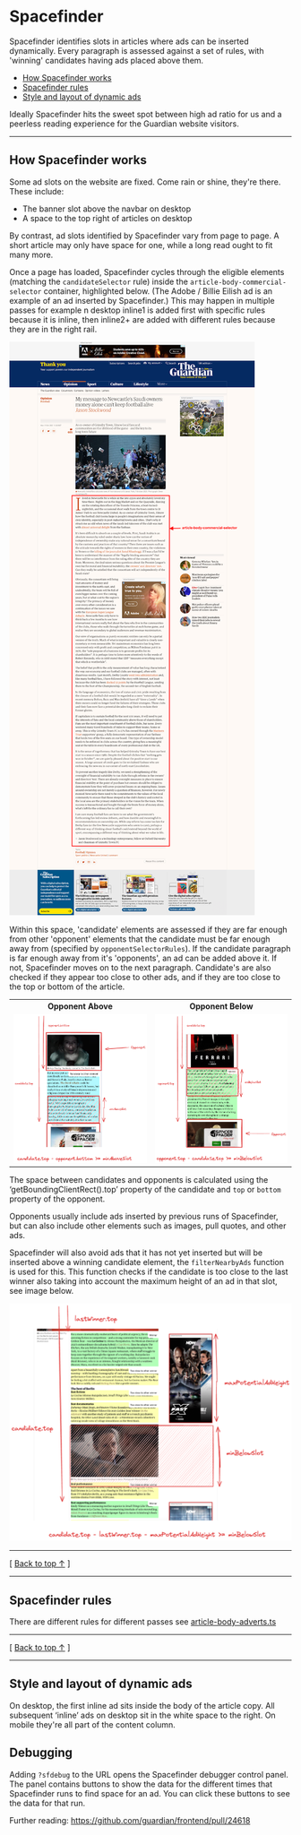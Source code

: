 # Spacefinder

Spacefinder identifies slots in articles where ads can be inserted dynamically. Every paragraph is assessed against a set of rules, with 'winning' candidates having ads placed above them.

-   [How Spacefinder works](#how-spacefinder-works)
-   [Spacefinder rules](#spacefinder-rules)
-   [Style and layout of dynamic ads](#style-and-layout-of-dynamic-ads)

Ideally Spacefinder hits the sweet spot between high ad ratio for us and a peerless reading experience for the Guardian website visitors.

---

## How Spacefinder works

Some ad slots on the website are fixed. Come rain or shine, they're there. These include:

-   The banner slot above the navbar on desktop
-   A space to the top right of articles on desktop

By contrast, ad slots identified by Spacefinder vary from page to page. A short article may only have space for one, while a long read ought to fit many more.

Once a page has loaded, Spacefinder cycles through the eligible elements (matching the `candidateSelector` rule) inside the `article-body-commercial-selector` container, highlighted below. (The Adobe / Billie Eilish ad is an example of an ad inserted by Spacefinder.) This may happen in multiple passes for example n desktop inline1 is added first with specific rules because it is inline, then inline2+ are added with different rules because they are in the right rail.

![Article body section of a Guardian article](spacefinder-article-body-example.png)

Within this space, 'candidate' elements are assessed if they are far enough from other 'opponent' elements that the candidate must be far enough away from (specified by `opponentSelectorRules`). If the candidate paragraph is far enough away from it's 'opponents', an ad can be added above it. If not, Spacefinder moves on to the next paragraph. Candidate's are also checked if they appear too close to other ads, and if they are too close to the top or bottom of the article.

<table>
    <tr>
        <th>Opponent Above</th>
        <th>Opponent Below</th>
    </tr>
    <tr>
        <td>
        <img src="spacefinder-min-above.png" alt="Opponent Above">
        </td>
        <td>
        <img src="spacefinder-min-below.png" alt="Opponent Below">
        </td>
    </tr>
</table>

The space between candidates and opponents is calculated using the ‘getBoundingClientRect().top’ property of the candidate and `top` or `bottom` property of the opponent.

Opponents usually include ads inserted by previous runs of Spacefinder, but can also include other elements such as images, pull quotes, and other ads.

Spacefinder will also avoid ads that it has not yet inserted but will be inserted above a winning candidate element, the `filterNearbyAds` function is used for this. This function checks if the candidate is too close to the last winner also taking into account the maximum height of an ad in that slot, see image below.

![Spacefinder avoiding nearby ads](spacefinder-min-below-other-candidates.png)

---

[ [Back to top &uarr;](#spacefinder) ]

---

## Spacefinder rules

There are different rules for different passes see [article-body-adverts.ts](https://github.com/guardian/commercial/blob/main/src/insert/spacefinder/article-body-adverts.ts)

---

[ [Back to top &uarr;](#spacefinder) ]

---

## Style and layout of dynamic ads

On desktop, the first inline ad sits inside the body of the article copy. All subsequent ‘inline’ ads on desktop sit in the white space to the right. On mobile they're all part of the content column.

## Debugging

Adding `?sfdebug` to the URL opens the Spacefinder debugger control panel. The panel contains buttons to show the data for the different times that Spacefinder runs to find space for an ad. You can click these buttons to see the data for that run.

Further reading: https://github.com/guardian/frontend/pull/24618
